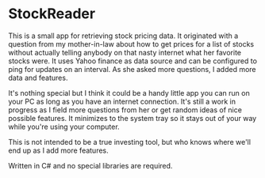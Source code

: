 # StockReader
This is a small app for retrieving stock pricing data.  It originated with a question from my mother-in-law about
how to get prices for a list of stocks without actually telling anybody on that nasty internet what her favorite stocks were.
It uses Yahoo finance as data source and can be configured to ping for updates on an interval.  As she asked more questions, 
I added more data and features.  

It's nothing special but I think it could be a handy little app you can run on your PC as long as you have an internet 
connection.  It's still a work in progress as I field more questions from her or get random ideas of nice possible features.  It
minimizes to the system tray so it stays out of your way while you're using your computer.

This is not intended to be a true investing tool, but who knows where we'll end up as I add more features.

Written in C# and no special libraries are required.
